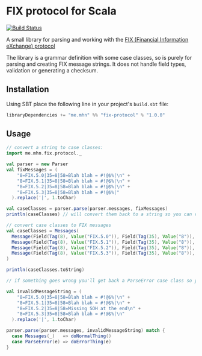 # FIX protocol for Scala

[![Build Status](https://travis-ci.org/mhotchen/fix-protocol.svg?branch=master)](https://travis-ci.org/mhotchen/fix-protocol)

A small library for parsing and working with the [FIX (Financial Information eXchange) protocol](http://www.fixtradingcommunity.org/)

The library is a grammar definition with some case classes, so is purely for parsing and creating FIX message strings. It does not handle field types, validation or generating a checksum.

## Installation

Using SBT place the following line in your project's `build.sbt` file:

```scala
libraryDependencies += "me.mhn" %% "fix-protocol" % "1.0.0"
```

## Usage

```scala
// convert a string to case classes:
import me.mhn.fix.protocol._

val parser = new Parser
val fixMessages = (
    "8=FIX.5.0|35=8|58=Blah blah = #!@$%|\n" +
    "8=FIX.5.1|35=8|58=Blah blah = #!@$%|\n" +
    "8=FIX.5.2|35=8|58=Blah blah = #!@$%|\n" +
    "8=FIX.5.3|35=8|58=Blah blah = #!@$%|"
  ).replace('|', 1.toChar)

val caseClasses = parser.parse(parser.messages, fixMessages)
println(caseClasses) // will convert them back to a string so you can verify

// convert case classes to FIX messages
val caseClasses = Messages(
  Message(Field(Tag(8), Value("FIX.5.0")), Field(Tag(35), Value("8")), Field(Tag(58), Value("Blah blah = #!@$%"))),
  Message(Field(Tag(8), Value("FIX.5.1")), Field(Tag(35), Value("8")), Field(Tag(58), Value("Blah blah = #!@$%"))),
  Message(Field(Tag(8), Value("FIX.5.2")), Field(Tag(35), Value("8")), Field(Tag(58), Value("Blah blah = #!@$%"))),
  Message(Field(Tag(8), Value("FIX.5.3")), Field(Tag(35), Value("8")), Field(Tag(58), Value("Blah blah = #!@$%")))
)

println(caseClasses.toString)

// if something goes wrong you'll get back a ParseError case class so you might want to pattern match like so:

val invalidMessageString = (
    "8=FIX.5.0|35=8|58=Blah blah = #!@$%|\n" +
    "8=FIX.5.1|35=8|58=Blah blah = #!@$%|\n" +
    "8=FIX.5.2|35=8|58=Missing SOH at the end\n" +
    "8=FIX.5.3|35=8|58=Blah blah = #!@$%|\n"
  ).replace('|', 1.toChar)

parser.parse(parser.messages, invalidMessageString) match {
  case Messages(_)   => doNormalThing()
  case ParseError(e) => doErrorThing(e)
}
